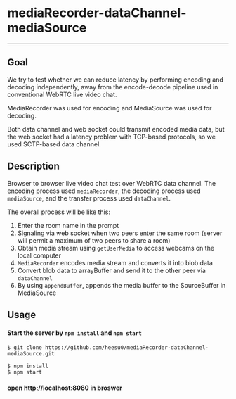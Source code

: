 # mediaRecorder-dataChannel-mediaSource
------------

## Goal


We try to test whether we can reduce latency by performing encoding and decoding independently, away from the encode-decode pipeline used in conventional WebRTC live video chat.

MediaRecorder was used for encoding and MediaSource was used for decoding.

Both data channel and web socket could transmit encoded media data, but the web socket had a latency problem with TCP-based protocols, so we used SCTP-based data channel.


## Description


Browser to browser live video chat test over WebRTC data channel. 
The encoding process used `mediaRecorder`, the decoding process used `mediaSource`, and the transfer process used `dataChannel`.

The overall process will be like this:

1. Enter the room name in the prompt
2. Signaling via web socket when two peers enter the same room (server will permit a maximum of two peers to share a room)
3. Obtain media stream using `getUserMedia` to access webcams on the local computer
4. `MediaRecorder` encodes media stream and converts it into blob data
5. Convert blob data to arrayBuffer and send it to the other peer via `dataChannel`
6. By using `appendBuffer`, appends the media buffer to the SourceBuffer in MediaSource


## Usage


#### Start the server by `npm install` and `npm start`

```
$ git clone https://github.com/heesu0/mediaRecorder-dataChannel-mediaSource.git

$ npm install
$ npm start
```

#### open http://localhost:8080 in broswer

